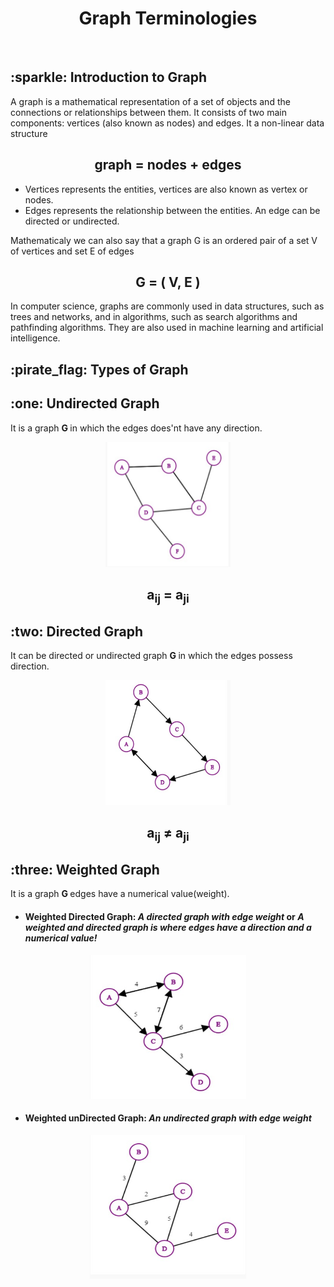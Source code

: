 <h1 align="center"> Graph Terminologies</h1>
<br>

<h2> :sparkle: Introduction to Graph </h2>
<p> A graph is a mathematical representation of a set of objects and the connections or relationships between them. It consists of two main components: vertices (also known as nodes) and edges. It a non-linear data structure <p>
<h2 align="center">graph = nodes + edges</h2>

- Vertices represents the entities, vertices are also known as vertex or nodes.
- Edges represents the relationship between the entities. An edge can be directed or undirected. 

<p> Mathematicaly we can also say that a graph G is an ordered pair of a set V of vertices and set E of edges <p>
<h2 align="center"> G = ( V, E ) </h2>
<p> In computer science, graphs are commonly used in data structures, such as trees and networks, and in algorithms, such as search algorithms and pathfinding algorithms. They are also used in machine learning and artificial intelligence.</p>
<h2>:pirate_flag: Types of Graph </h2>

<h2>:one: Undirected Graph </h2>
<p> It is a graph <b> G </b> in which the edges does'nt have any direction.<br></p>
<p align="center">
<img src="/graph/undirected.jpg" alt="Undirected graph" style="height: 200px; width:200px;"/>
</p>
<h2 align="center">a<sub>ij</sub> = a<sub>ji</sub>
<br>
  
<h2>:two: Directed Graph </h2>
<p> It can be directed or undirected graph <b> G </b> in which the edges possess direction.<br></p>
<p align="center">
<img src="/graph/directed.jpg" alt="Directed graph" style="height: 200px; width:200px;"/>
</p>
<h2 align="center">a<sub>ij</sub> ≠ a<sub>ji</sub>
<br>
  
<h2>:three: Weighted Graph </h2>
<p> It is a graph <b> G </b>edges have a numerical value(weight).</p>
  
  - <h4>Weighted Directed Graph: <em>A directed graph with edge weight</em> or <em>A weighted and directed graph is where edges have a direction and a numerical value!</em></h4>
<p align="center">
<img src="/graph/wdg.jpg" alt="Directed graph" style="height: 230px; width:250px;"/>
</p>
  
  - <h4>Weighted unDirected Graph: <em>An undirected graph with edge weight</em></h4>
<p align="center">
<img src="/graph/wudg.jpg" alt="Directed graph" style="height: 230px; width:250px;"/>
</p>
